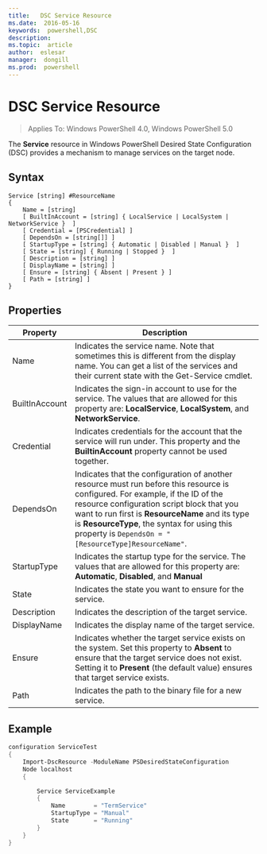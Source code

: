 ```yaml
---
title:   DSC Service Resource
ms.date:  2016-05-16
keywords:  powershell,DSC
description:  
ms.topic:  article
author:  eslesar
manager:  dongill
ms.prod:  powershell
---
```


# DSC Service Resource

> Applies To: Windows PowerShell 4.0, Windows PowerShell 5.0


The **Service** resource in Windows PowerShell Desired State Configuration (DSC) provides a mechanism to manage services on the target node.

## Syntax

```
Service [string] #ResourceName
{
    Name = [string]
    [ BuiltInAccount = [string] { LocalService | LocalSystem | NetworkService }  ]
    [ Credential = [PSCredential] ]
    [ DependsOn = [string[]] ]
    [ StartupType = [string] { Automatic | Disabled | Manual }  ]
    [ State = [string] { Running | Stopped }  ]
    [ Description = [string] ]
    [ DisplayName = [string] ]
    [ Ensure = [string] { Absent | Present } ]
    [ Path = [string] ]
}
```

## Properties

|  Property  |  Description   | 
|---|---| 
| Name| Indicates the service name. Note that sometimes this is different from the display name. You can get a list of the services and their current state with the Get-Service cmdlet.| 
| BuiltInAccount| Indicates the sign-in account to use for the service. The values that are allowed for this property are: **LocalService**, **LocalSystem**, and **NetworkService**.| 
| Credential| Indicates credentials for the account that the service will run under. This property and the __BuiltinAccount__ property cannot be used together.| 
| DependsOn| Indicates that the configuration of another resource must run before this resource is configured. For example, if the ID of the resource configuration script block that you want to run first is __ResourceName__ and its type is __ResourceType__, the syntax for using this property is `DependsOn = "[ResourceType]ResourceName"`.| 
| StartupType| Indicates the startup type for the service. The values that are allowed for this property are: **Automatic**, **Disabled**, and **Manual**| 
| State| Indicates the state you want to ensure for the service.| 
| Description | Indicates the description of the target service.| 
| DisplayName | Indicates the display name of the target service.| 
| Ensure | Indicates whether the target service exists on the system. Set this property to **Absent** to ensure that the target service does not exist. Setting it to **Present** (the default value) ensures that target service exists.|
| Path | Indicates the path to the binary file for a new service.| 

## Example

```powershell
configuration ServiceTest
{
    Import-DscResource -ModuleName PSDesiredStateConfiguration
    Node localhost
    {

        Service ServiceExample
        {
            Name        = "TermService"
            StartupType = "Manual"
            State       = "Running"
        } 
    }
}
```


